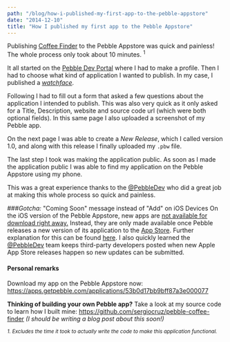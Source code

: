 ```yaml
---
path: "/blog/how-i-published-my-first-app-to-the-pebble-appstore"
date: "2014-12-10"
title: "How I published my first app to the Pebble Appstore"
---
```


Publishing <a href="https://apps.getpebble.com/applications/53b0d17bb9bff87a3e000077" target="_blank" rel="noopener noreferrer">Coffee Finder</a> to the Pebble Appstore was quick and painless! The whole process only took about 10 minutes. <sup>1</sup>

It all started on the <a href="https://dev-portal.getpebble.com/developer" target="_blank" rel="noopener noreferrer">Pebble Dev Portal</a> where I had to make a profile. Then I had to choose what kind of application I wanted to publish. In my case, I published a <a href="https://dev-portal.getpebble.com/applications/new?type=watchface" target="_blank" rel="noopener noreferrer">*watchface*</a>.

Following I had to fill out a form that asked a few questions about the application I intended to publish. This was also very quick as it only asked for a Title, Description, website and source code url (which were both optional fields). In this same page I also uploaded a screenshot of my Pebble app.

On the next page I was able to create a *New Release*, which I called version 1.0, and along with this release I finally uploaded my `.pbw` file.

The last step I took was making the application public. As soon as I made the application public I was able to find my application on the Pebble Appstore using my phone.

This was a great experience thanks to the <a href="https://twitter.com/pebbledev" target="_blank" rel="noopener noreferrer">@PebbleDev</a> who did a great job at making this whole process so quick and painless.

###*Gotcha:* "Coming Soon" message instead of "Add" on iOS Devices
On the iOS version of the Pebble Appstore, new apps are <a href="http://forums.getpebble.com/discussion/12172/coming-soon-instead-of-add-in-pebble-appstore" target="_blank" rel="noopener noreferrer">not available for download right away.</a> Instead, they are only made available once Pebble releases a new version of its application to the <a href="https://itunes.apple.com/us/app/pebble-smartwatch/id592012721?mt=8" target="_blank" rel="noopener noreferrer">App Store</a>. Further explanation for this can be found <a href="http://forums.getpebble.com/discussion/12172/coming-soon-instead-of-add-in-pebble-appstore" target="_blank" rel="noopener noreferrer">here</a>. I also quickly learned the <a href="https://twitter.com/pebbledev" target="_blank" rel="noopener noreferrer">@PebbleDev</a> team keeps third-party developers posted when new Apple App Store releases happen so new updates can be submitted.

#### Personal remarks

Download my app on the Pebble Appstore now:
https://apps.getpebble.com/applications/53b0d17bb9bff87a3e000077

**Thinking of building your own Pebble app?**
Take a look at my source code to learn how I built mine: https://github.com/sergiocruz/pebble-coffee-finder
*(I should be writing a blog post about this soon!)*


<small>*1. Excludes the time it took to actually write the code to make this application functional.*</small>

